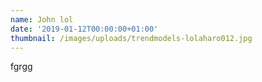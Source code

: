```yaml
---
name: John lol
date: '2019-01-12T00:00:00+01:00'
thumbnail: /images/uploads/trendmodels-lolaharo012.jpg
---
```

fgrgg
